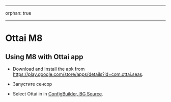 - - -
orphan: true
- - -

# Ottai M8


## Using M8 with Ottai app

-   Download and Install the apk from <https://play.google.com/store/apps/details?id=com.ottai.seas>.

-   Запустите сенсор

- Select Ottai in in [ConfigBuilder, BG Source](#Config-Builder-bg-source).

